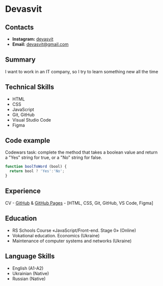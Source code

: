 # **Devasvit**

## **Contacts**

* **Instagram:** [devasvit](https://instagram.com/devasvit)
* **Email:** <devasvit@gmail.com>

## **Summary**
I want to work in an IT company, so I try to learn something new all the time

## **Technical Skills**

* HTML
* CSS
* JavaScript
* Git, GitHub
* Visual Studio Code
* Figma

## **Code example**
Codewars task: complete the method that takes a boolean value and return a "Yes" string for true, or a "No" string for false.

```javascript
function boolToWord (bool) {
  return bool ? 'Yes':'No';
}
```

## **Experience**

CV - [GitHub](https://github.com/devasvit/rsschool-cv/) & [GitHub Pages](https://devasvit.github.io/rsschool-cv/cv) - [HTML, CSS, Git, GitHub, VS Code, Figma]

## **Education**

* RS Schools Course «JavaScript/Front-end. Stage 0» (Online)
* Vokational education. Economics (Ukraine)
* Maintenance of computer systems and networks (Ukraine)

## **Language Skills**

* English (A1-A2)
* Ukrainian (Native)
* Russian (Native)